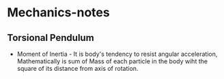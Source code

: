 # Mechanics-notes

## Torsional Pendulum 
* Moment of Inertia - It is body's tendency to resist angular acceleration, Mathematically is sum of Mass of each particle in the body wiht the square of its distance from axis of rotation. 
